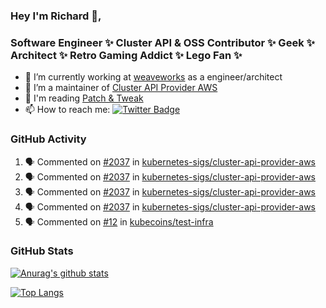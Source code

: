 ### Hey I'm Richard 👋, 

<h3 align="left">Software Engineer ✨ Cluster API & OSS Contributor ✨ Geek ✨ Architect ✨ Retro Gaming Addict ✨ Lego Fan ✨</h3>

- 🔭 I’m currently working at [weaveworks](https://github.com/weaveworks) as a engineer/architect
- 👯 I’m a maintainer of [Cluster API Provider AWS](https://github.com/kubernetes-sigs/cluster-api-provider-aws)
- 💬 I'm reading [Patch & Tweak](https://bjooks.com/products/patch-tweak-exploring-modular-synthesis)
- 📫 How to reach me: [![Twitter Badge](https://img.shields.io/badge/-@fruit_case-00acee?style=flat&logo=Twitter&logoColor=white)](https://twitter.com/intent/follow?screen_name=fruit_case "Follow on Twitter")

### GitHub Activity 

<!--START_SECTION:activity-->
1. 🗣 Commented on [#2037](https://github.com/kubernetes-sigs/cluster-api-provider-aws/issues/2037) in [kubernetes-sigs/cluster-api-provider-aws](https://github.com/kubernetes-sigs/cluster-api-provider-aws)
2. 🗣 Commented on [#2037](https://github.com/kubernetes-sigs/cluster-api-provider-aws/issues/2037) in [kubernetes-sigs/cluster-api-provider-aws](https://github.com/kubernetes-sigs/cluster-api-provider-aws)
3. 🗣 Commented on [#2037](https://github.com/kubernetes-sigs/cluster-api-provider-aws/issues/2037) in [kubernetes-sigs/cluster-api-provider-aws](https://github.com/kubernetes-sigs/cluster-api-provider-aws)
4. 🗣 Commented on [#2037](https://github.com/kubernetes-sigs/cluster-api-provider-aws/issues/2037) in [kubernetes-sigs/cluster-api-provider-aws](https://github.com/kubernetes-sigs/cluster-api-provider-aws)
5. 🗣 Commented on [#12](https://github.com/kubecoins/test-infra/issues/12) in [kubecoins/test-infra](https://github.com/kubecoins/test-infra)
<!--END_SECTION:activity-->

### GitHub Stats

[![Anurag's github stats](https://github-readme-stats.vercel.app/api?username=richardcase&count_private=true&show_icons=true)](https://github.com/anuraghazra/github-readme-stats)

[![Top Langs](https://github-readme-stats.vercel.app/api/top-langs/?username=richardcase&hide=html&layout=compact)](https://github.com/anuraghazra/github-readme-stats)
